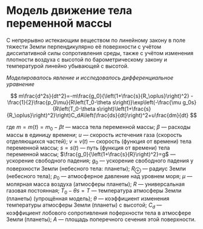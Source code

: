# Модель движение тела переменной массы

С непрерывно истекающим веществом по линейному закону в поле тяжести Земли перпендикулярно её поверхности с учётом диссипативной силы сопротивления среды, также с учётом изменения плотности воздуха с высотой по барометрическому закону и температурой линейно убывающей с высотой.

*Моделировалось явление и исследовалось дифференциальное уравнение*

$$ m\frac{d^2s}{dt^2}=-m\frac{g_0}{\left(1+\frac{s}{R_\oplus}\right)^2} - \frac{1}{2}\frac{p_0\mu}{R\left(T_0-\theta s\right)}\exp\left(-\frac{\mu g_0s}{R\left(T_0-\theta s\right)\left(1+\frac{s}{R_\oplus}\right)^2}\right)C_dA\left(\frac{ds}{dt}\right)^2+u\frac{dm}{dt} $$

где
$m=m(t)=m_0-\beta t$ — масса тела переменной массы;
$\beta$ — расходы массы в единицу времени;
$u$ — скорость истечения газа (скорость отделяющихся частей);
$v=v(t)$ — скорость (функция от времени) тела переменной массы;
$s=s(t)$ — путь (функция от времени) тела переменной массы;
$\frac{g_0}{\left(1+\frac{s}{R}\right)^2}=g$ — ускорение свободного падения;
$g_0$ — ускорение свободного падения у поверхности Земли (небесного тела: планеты);
$R_\oplus$ — радиус Земли (небесного тела);
$p_0$ — атмосферное давление над уровнем моря;
$\mu$ — молярная масса воздуха (атмосферы планеты);
$R$ — универсальная газовая постоянная;
$T_0-\theta s=T$ — температура атмосферы Земли (планеты) (упрощённая модель);
$\theta$ — коэффициент изменения температуры атмосферы Земли (планеты) с высотой;
$C_d$ — коэффициент лобового сопротивления поферхности тела в атмосфере Земли (планеты);
$A$ — площадь поперечного сечения этой поверхности.
